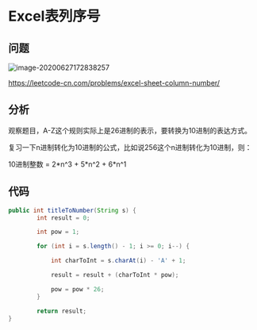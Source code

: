 # Excel表列序号



## 问题

![image-20200627172838257](https://tva1.sinaimg.cn/large/007S8ZIlgy1gg6z6myverj30r20kimy5.jpg)

https://leetcode-cn.com/problems/excel-sheet-column-number/





## 分析

观察题目，A-Z这个规则实际上是26进制的表示，要转换为10进制的表达方式。

复习一下n进制转化为10进制的公式，比如说256这个n进制转化为10进制，则：

10进制整数 = 2\*n^3 + 5\*n^2 + 6\*n^1



## 代码

```java
public int titleToNumber(String s) {
        int result = 0;

        int pow = 1;

        for (int i = s.length() - 1; i >= 0; i--) {

            int charToInt = s.charAt(i) - 'A' + 1;

            result = result + (charToInt * pow);

            pow = pow * 26;
        }

        return result;
}
```

